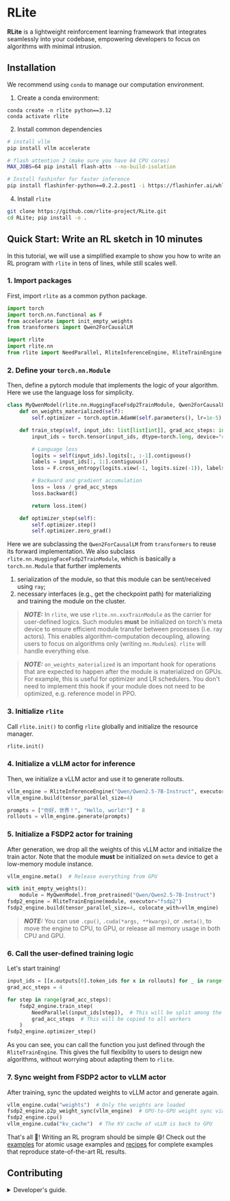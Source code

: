 # RLite

**RLite** is a lightweight reinforcement learning framework that integrates seamlessly into your codebase, empowering developers to focus on algorithms with minimal intrusion.

## Installation

We recommend using `conda` to manage our computation environment.

1. Create a conda environment:

```
conda create -n rlite python==3.12
conda activate rlite
```

2. Install common dependencies

```bash
# install vllm
pip install vllm accelerate

# flash attention 2 (make sure you have 64 CPU cores)
MAX_JOBS=64 pip install flash-attn --no-build-isolation

# Install fashinfer for faster inference
pip install flashinfer-python==0.2.2.post1 -i https://flashinfer.ai/whl/cu124/torch2.6
```

4. Install `rlite`

```bash
git clone https://github.com/rlite-project/RLite.git
cd RLite; pip install -e .
```

## Quick Start: Write an RL sketch in 10 minutes

In this tutorial, we will use a simplified example to show you how to write an RL program with `rlite` in tens of lines, while still scales well.

### 1. Import packages

First, import `rlite` as a common python package.

```python
import torch
import torch.nn.functional as F
from accelerate import init_empty_weights
from transformers import Qwen2ForCausalLM

import rlite
import rlite.nn
from rlite import NeedParallel, RliteInferenceEngine, RliteTrainEngine
```

### 2. Define your `torch.nn.Module`

Then, define a pytorch module that implements the logic of your algorithm. Here we use the language loss for simplicity.

```python
class MyQwenModel(rlite.nn.HuggingFaceFsdp2TrainModule, Qwen2ForCausalLM):
    def on_weights_materialized(self):
        self.optimizer = torch.optim.AdamW(self.parameters(), lr=1e-5)

    def train_step(self, input_ids: list[list[int]], grad_acc_steps: int = 1):
        input_ids = torch.tensor(input_ids, dtype=torch.long, device="cuda")

        # Language loss
        logits = self(input_ids).logits[:, :-1].contiguous()
        labels = input_ids[:, 1:].contiguous()
        loss = F.cross_entropy(logits.view(-1, logits.size(-1)), labels.view(-1)).mean()

        # Backward and gradient accumulation
        loss = loss / grad_acc_steps
        loss.backward()

        return loss.item()

    def optimizer_step(self):
        self.optimizer.step()
        self.optimizer.zero_grad()
```

Here we are subclassing the `Qwen2ForCausalLM` from `transformers` to reuse its forward implementation. We also subclass `rlite.nn.HuggingFaceFsdp2TrainModule`, which is basically a `torch.nn.Module` that further implements

1. serialization of the module, so that this module can be sent/received using `ray`;
2. necessary interfaces (e.g., get the checkpoint path) for materializing and training the module on the cluster.

> **_NOTE:_** In `rlite`, we use `rlite.nn.xxxTrainModule` as the carrier for user-defined logics. Such modules **must** be initialized on torch's meta device to ensure efficient module transfer between processes (i.e. ray actors). This enables algorithm-computation decoupling, allowing users to focus on algorithms only (writing `nn.Module`s). `rlite` will handle everything else.

> **_NOTE:_** `on_weights_materialized` is an important hook for operations that are expected to happen after the module is materialized on GPUs. For example, this is useful for optimizer and LR schedulers. You don't need to implement this hook if your module does not need to be optimized, e.g. reference model in PPO.

### 3. Initialize `rlite`

Call `rlite.init()` to config `rlite` globally and initialize the resource manager.

```python
rlite.init()
```

### 4. Initialize a vLLM actor for inference

Then, we initialize a vLLM actor and use it to generate rollouts.

```python
vllm_engine = RliteInferenceEngine("Qwen/Qwen2.5-7B-Instruct", executor="vllm")
vllm_engine.build(tensor_parallel_size=4)

prompts = ["你好，世界！", "Hello, world!"] * 8
rollouts = vllm_engine.generate(prompts)
```

### 5. Initialize a FSDP2 actor for training

After generation, we drop all the weights of this vLLM actor and initialize the train actor. Note that the module **must** be initialized on `meta` device to get a low-memory module instance.

```python
vllm_engine.meta()  # Release everything from GPU

with init_empty_weights():
    module = MyQwenModel.from_pretrained("Qwen/Qwen2.5-7B-Instruct")
fsdp2_engine = RliteTrainEngine(module, executor="fsdp2")
fsdp2_engine.build(tensor_parallel_size=4, colocate_with=vllm_engine)
```

> **_NOTE:_** You can use `.cpu()`, `.cuda(*args, **kwargs)`, or `.meta()`, to move the engine to CPU, to GPU, or release all memory usage in both CPU and GPU.

### 6. Call the user-defined training logic

Let's start training!

```python
input_ids = [[x.outputs[0].token_ids for x in rollouts] for _ in range(4)]
grad_acc_steps = 4

for step in range(grad_acc_steps):
    fsdp2_engine.train_step(
        NeedParallel(input_ids[step]),  # This will be split among the workers (DP)
        grad_acc_steps  # This will be copied to all workers
    )
fsdp2_engine.optimizer_step()
```

As you can see, you can call the function you just defined through the `RliteTrainEngine`. This gives the full flexibility to users to design new algorithms, without worrying about adapting them to `rlite`.

### 7. Sync weight from FSDP2 actor to vLLM actor

After training, sync the updated weights to vLLM actor and generate again.

```python
vllm_engine.cuda("weights")  # Only the weights are loaded
fsdp2_engine.p2p_weight_sync(vllm_engine)  # GPU-to-GPU weight sync via CUDAIPC
fsdp2_engine.cpu()
vllm_engine.cuda("kv_cache")  # The KV cache of vLLM is back to GPU
```

That's all 🎉! Writing an RL program should be simple 😄! Check out the [examples](https://github.com/rlite-project/RLite/tree/main/examples) for atomic usage examples and [recipes](https://github.com/rlite-project/RLite-Recipe) for complete examples that reproduce state-of-the-art RL results.

## Contributing

<details>
<summary>Developer's guide.</summary>

<br>

> Write code that you would like to read again.

We use `pre-commit` and `git cz` to sanitize the commits. You can run `pre-commit` before `git cz` to avoid repeatedly input the commit messages.

```bash
pip install pre-commit
# Install pre-commit hooks
pre-commit install
pre-commit install --hook-type commit-msg
# Install this emoji-style tool
sudo npm install -g git-cz --no-audit --verbose --registry=https://registry.npmmirror.com

# Install rlite
pip install -e ".[dev]"
```

##### Code Style

- Single line code length is 99 characters, comments and documents are 79 characters.
- Write unit tests for atomic capabilities to ensure that `pytest` does not throw an error.

Run `pre-commit` to automatically lint the code:

```
pre-commit run --all-files
```

##### Run Unit Tests:

```bash
# Only run tests
pytest

# Run tests and output test code coverage report
pytest --cov=rlite
```

</details>
